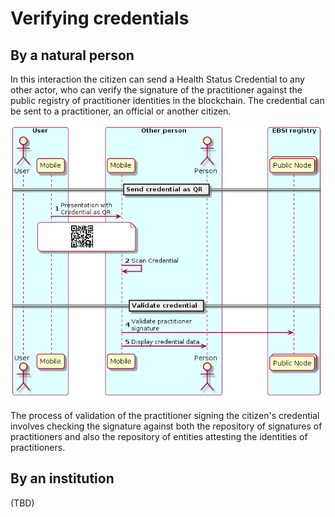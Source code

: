 # Verifying credentials

## By a natural person

In this interaction the citizen can send a Health Status Credential to any other actor, who can verify the signature of the practitioner against the public registry of practitioner identities in the blockchain.
The credential can be sent to a practitioner, an official or another citizen.

![](../images/credential-flow/display_credential.png)

The process of validation of the practitioner signing the citizen's credential involves checking the signature against both the repository of signatures of practitioners and also the repository of entities attesting the identities of practitioners.

## By an institution

(TBD)
